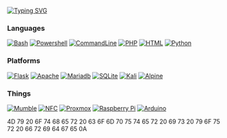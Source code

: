 <html>

<a href="https://git.io/typing-svg"><img src="https://readme-typing-svg.herokuapp.com?font=Fira+Code&pause=1000&color=F70000&width=670&lines=Hello%2C+I'm+Zane.;Feel+free+to+reach+out+if+you'd+like+to+collaborate." alt="Typing SVG" /></a>
  <p><h3>Languages</h3>
  <p> <a href="#"><img alt="Bash" src="https://img.shields.io/badge/Bash-121011.svg?logo=gnu-bash&logoColor=white"></a>  
  <a href="#"><img alt="Powershell" src ="https://img.shields.io/badge/-powershell-darkblue?logo=Powershell&logoColor=white"></a>
  <a href="#"><img alt="CommandLine" src ="https://img.shields.io/badge/-Command%20Line-blue?logo=windowsterminal&logoColor=white"></a>
  <a href="#"><img alt="PHP" src="https://img.shields.io/badge/PHP-777BB4.svg?logo=php&logoColor=white"></a>   
  <a href="#"><img alt="HTML" src="https://img.shields.io/badge/HTML-E34F26.svg?logo=html5&logoColor=white"></a>        
  <a href="#"><img alt="Python" src="https://img.shields.io/badge/Python-14354C.svg?logo=python&logoColor=white"></a>  
  </p>                              

<h3>Platforms</h3>
 <p>       
  <a href="#"><img alt="Flask" src="https://img.shields.io/badge/Flask-000000.svg?logo=flask&logoColor=white"></a>          
  <a href="#"><img alt="Apache" src ="https://img.shields.io/badge/-Apache-grey?logo=apache&logoColor=white"></a>                            
  <a href="#"><img alt="Mariadb" src ="https://img.shields.io/badge/-Mariadb-green?logo=mariadb&logoColor=white"></a>      
  <a href="#"><img alt="SQLite" src ="https://img.shields.io/badge/SQLite-07405e.svg?logo=sqlite&logoColor=white"></a>             
  <a href="#"><img alt="Kali" src ="https://img.shields.io/badge/-Kali%20Linux-grey?logo=kalilinux&logoColor=white"></a>           
  <a href="#"><img alt="Alpine" src ="https://img.shields.io/badge/-Alpine%20Linux-grey?logo=alpinelinux&logoColor=white"></a> </p>                        

<h3>Things</h3>
  <p> <a href="#"><img alt="Mumble" src ="https://img.shields.io/badge/-Mumble-black?logo=mumble&logoColor=white"></a>          
  <a href="#"><img alt="NFC" src ="https://img.shields.io/badge/-NFC-blue?logo=nfc&logoColor=white"></a>                      
  <a href="#"><img alt="Proxmox" src ="https://img.shields.io/badge/-Proxmox-orange?logo=proxmox&logoColor=white"></a>       
  <a href="#"><img alt="Raspberry Pi" src ="https://img.shields.io/badge/-Raspberry%20Pi-pink?logo=raspberrypi&logoColor=white"></a> 
  <a href="#"><img alt="Arduino" src="https://img.shields.io/badge/-Arduino-00979D?logo=Arduino&logoColor=white"></a></p>                     
   
<!-- TRY THIS LINE <p> <a href="#"><img alt="88" src ="88?logo=88&logoColor=white"></a> </p> -->

4D 79 20 6F 74 68 65 72 20 63 6F 6D 70 75 74 65 72 20 69 73 20 79 6F 75 72 20 66 72 69 64 67 65 0A
 </p>
























</html>
